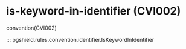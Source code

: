 # is-keyword-in-identifier (CVI002)

convention(CVI002)

::: pgshield.rules.convention.identifier.IsKeywordInIdentifier

